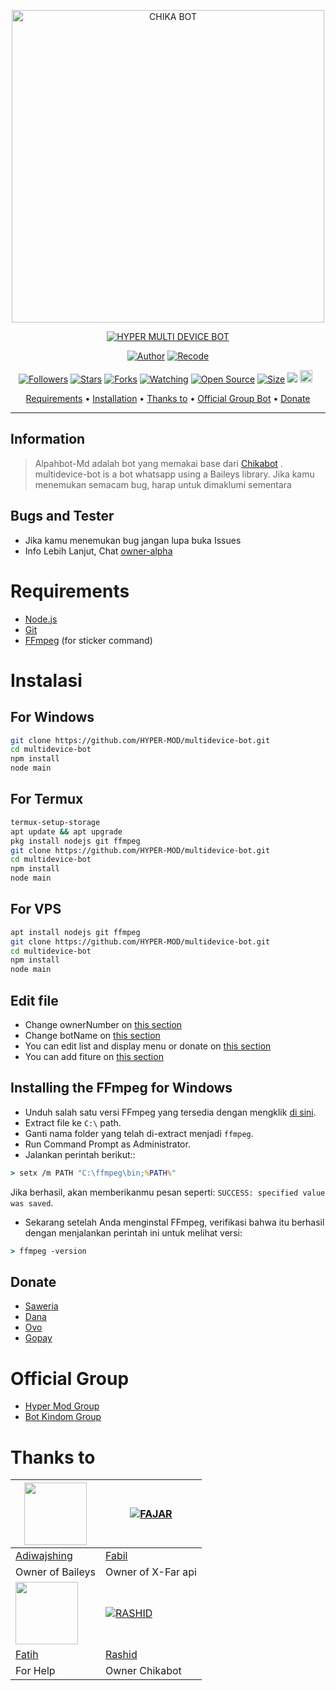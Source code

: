 <p align="center">
<img src="https://encrypted-tbn0.gstatic.com/images?q=tbn:ANd9GcStH_A0WKtnRtD_Bla6B71LjtP-GtYOkacYsg&usqp=CAU" alt="CHIKA BOT" width="500"/>


</p>
<p align="center">
<a href="#"><img title="HYPER MULTI DEVICE BOT" src="https://img.shields.io/badge/HYPER MULTI DEVICE BOT-green?colorA=%23ff0000&colorB=%23017e40&style=for-the-badge"></a>
</p>
<p align="center">
<a href="https://github.com/rashidsiregar28/chikabot"><img title="Author" src="https://img.shields.io/badge/Author-rashidsiregar28-red.svg?style=for-the-badge&logo=github"></a>
<a href="https://github.com/HYPER-MOD/multidevice-bot"><img title="Recode" src="https://img.shields.io/badge/Recode-HYPER-MOD-red.svg?style=for-the-badge&logo=github"></a>
</p>
<p align="center">
<a href="https://github.com/HYPER-MOD/followers"><img title="Followers" src="https://img.shields.io/github/followers/HYPER-MOD?color=red&style=flat-square"></a>
<a href="https://github.com/HYPER-MOD/multidevice-bot/stargazers/"><img title="Stars" src="https://img.shields.io/github/stars/HYPER-MOD/multidevice-bot?color=blue&style=flat-square"></a>
<a href="https://github.com/HYPER-MOD/multidevice-bot/network/members"><img title="Forks" src="https://img.shields.io/github/forks/HYPER-MOD/multidevice-bot?color=red&style=flat-square"></a>
<a href="https://github.com/HYPER-MOD/multidevice-bot/watchers"><img title="Watching" src="https://img.shields.io/github/watchers/HYPER-MOD/multidevice-bot?label=Watchers&color=blue&style=flat-square"></a>
<a href="https://github.com/HYPER-MOD/multidevice-bot"><img title="Open Source" src="https://badges.frapsoft.com/os/v2/open-source.svg?v=103"></a>
<a href="https://github.com/HYPER-MOD/multidevice-bot/"><img title="Size" src="https://img.shields.io/github/repo-size/HYPER-MOD/multidevice-bot?style=flat-square&color=green"></a>
<a href="https://hits.seeyoufarm.com"><img src="https://hits.seeyoufarm.com/api/count/incr/badge.svg?url=https%3A%2F%2Fgithub.com%2FHYPER-MOD%2Fmultidevice-bot&count_bg=%2379C83D&title_bg=%23555555&icon=probot.svg&icon_color=%2300FF6D&title=hits&edge_flat=false"/></a>
<a href="https://github.com/HYPER-MOD/multidevice-bot/graphs/commit-activity"><img height="20" src="https://img.shields.io/badge/Maintained%3F-yes-green.svg"></a>&nbsp;&nbsp;
</p>

<p align="center">
  <a href="https://github.com/HYPER-MOD/multidevice-bot#requirements">Requirements</a> •
  <a href="https://github.com/HYPER-MOD/multidevice-bot#instalasi">Installation</a> •
  <a href="https://github.com/HYPER-MOD/multidevice-bot#thanks-to">Thanks to</a> •
  <a href="https://github.com/HYPER-MOD/multidevice-bot#Official-Group"> Official Group Bot</a> •
  <a href="https://github.com/HYPER-MOD/multidevice-bot#donate">Donate</a>
</p>
</div>


---

## Information
> Alpahbot-Md adalah bot yang memakai base dari [Chikabot](https://github.com/rashidsiregar28/chikabot/blob/main/README.md) . multidevice-bot is a bot whatsapp using a Baileys library.
> Jika kamu menemukan semacam bug, harap untuk dimaklumi sementara

## Bugs and Tester
* Jika kamu menemukan bug jangan lupa buka Issues
* Info Lebih Lanjut, Chat [owner-alpha](https://wa.me/94767043432)

# Requirements
* [Node.js](https://nodejs.org/en/)
* [Git](https://git-scm.com/downloads)
* [FFmpeg](https://github.com/BtbN/FFmpeg-Builds/releases/download/autobuild-2020-12-08-13-03/ffmpeg-n4.3.1-26-gca55240b8c-win64-gpl-4.3.zip) (for sticker command)

# Instalasi
## For Windows
```bash
git clone https://github.com/HYPER-MOD/multidevice-bot.git
cd multidevice-bot
npm install
node main
```
## For Termux
```bash
termux-setup-storage
apt update && apt upgrade
pkg install nodejs git ffmpeg
git clone https://github.com/HYPER-MOD/multidevice-bot.git
cd multidevice-bot
npm install
node main
```

## For VPS
```bash
apt install nodejs git ffmpeg
git clone https://github.com/HYPER-MOD/multidevice-bot.git
cd multidevice-bot
npm install
node main
```

## Edit file
- Change ownerNumber on [this section](https://github.com/HYPER-MOD/amultidevice-bot/blob/main/config.json#L2)
- Change botName on [this section](https://github.com/HYPER-MOD/multidevice-bot/blob/main/config.json#L3)
- You can edit list and display menu or donate on [this section](https://github.com/HYPER-MOD/multidevice-bot/blob/main/help/ind.js)
- You can add fiture on [this section](https://github.com/HYPER-MOD/multidevice-bot/tree/main/message)


## Installing the FFmpeg for Windows
* Unduh salah satu versi FFmpeg yang tersedia dengan mengklik [di sini](https://www.gyan.dev/ffmpeg/builds/).
* Extract file ke `C:\` path.
* Ganti nama folder yang telah di-extract menjadi `ffmpeg`.
* Run Command Prompt as Administrator.
* Jalankan perintah berikut::
```cmd
> setx /m PATH "C:\ffmpeg\bin;%PATH%"
```
Jika berhasil, akan memberikanmu pesan seperti: `SUCCESS: specified value was saved`.
* Sekarang setelah Anda menginstal FFmpeg, verifikasi bahwa itu berhasil dengan menjalankan perintah ini untuk melihat versi:
```cmd
> ffmpeg -version
```

## Donate
- [Saweria](https://saweria.co/hypermod)
- [Dana](https://www.linkpicture.com/q/HYPER-MOD-LOGO.jpg)
- [Ovo](https://www.linkpicture.com/q/HYPER-MOD-LOGO.jpg)
- [Gopay](https://www.linkpicture.com/q/HYPER-MOD-LOGO.jpg)

# Official Group
- [Hyper Mod Group](https://chat.whatsapp.com/DwrAShfWMAoESDA28hqnoP)
- [Bot Kindom Group](https://chat.whatsapp.com/CIDWlH7yzEsKombRDcTKcV)


# Thanks to
<a href="https://github.com/adiwajshing"><img src="https://github.com/adiwajshing.png?size=100" width="100" height="100"></a> | [![FAJAR](http://github.com/xfar05.png?size=100)](http://github.com/xfar05) 
---|---
[Adiwajshing](https://github.com/adiwajshing) | [Fabil](https://github.com/xfar05)
 Owner of Baileys | Owner of X-Far api |
<a href="https://github.com/fatiharridho"><img src="https://github.com/fatiharridho.png?size=100" width="100" height="100"></a> | [![RASHID](http://github.com/rashidsiregar28.png?size=100)](http://github.com/rashidsiregar28) 
[Fatih](https://github.com/fatiharridho)  | [Rashid](https://github.com/rashidsiregar28)
For Help | Owner Chikabot |
